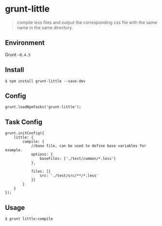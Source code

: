 # grunt-little

> compile less files and output the corresponding css file with the same name in the same directory.

## Environment
Grunt `~0.4.5`

## Install
```
$ npm install grunt-little --save-dev
```

## Config
```
grunt.loadNpmTasks('grunt-little');
```

## Task Config

```
grunt.initConfig({
    little: {
        compile: {
            //base file, can be used to define base variables for example.
            options: {
                baseFiles: ['./test/common/*.less']
            },
            
            files: [{
                src: './test/src/**/*.less'
            }]
        }
    }
});
```

## Usage

```
$ grunt little:compile
```

